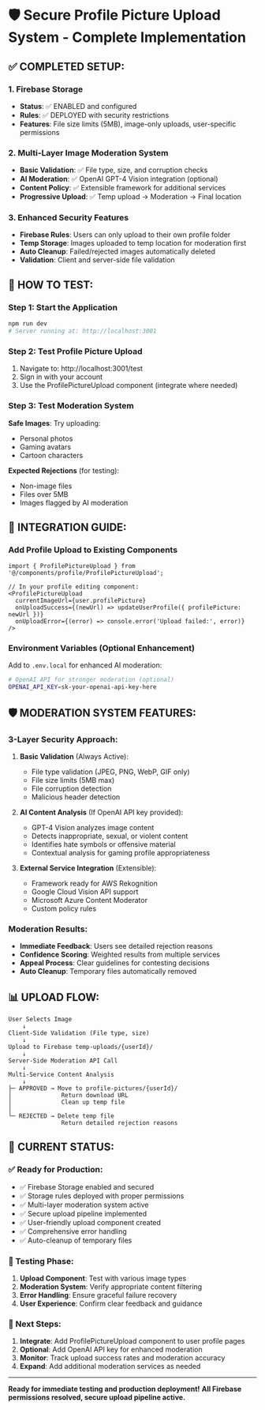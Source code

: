 # 🛡️ Secure Profile Picture Upload System - Complete Implementation

## ✅ COMPLETED SETUP:

### 1. Firebase Storage
- **Status**: ✅ ENABLED and configured
- **Rules**: ✅ DEPLOYED with security restrictions
- **Features**: File size limits (5MB), image-only uploads, user-specific permissions

### 2. Multi-Layer Image Moderation System
- **Basic Validation**: ✅ File type, size, and corruption checks
- **AI Moderation**: ✅ OpenAI GPT-4 Vision integration (optional)
- **Content Policy**: ✅ Extensible framework for additional services
- **Progressive Upload**: ✅ Temp upload → Moderation → Final location

### 3. Enhanced Security Features
- **Firebase Rules**: Users can only upload to their own profile folder
- **Temp Storage**: Images uploaded to temp location for moderation first
- **Auto Cleanup**: Failed/rejected images automatically deleted
- **Validation**: Client and server-side file validation

## 🎯 HOW TO TEST:

### Step 1: Start the Application
```bash
npm run dev
# Server running at: http://localhost:3001
```

### Step 2: Test Profile Picture Upload
1. Navigate to: http://localhost:3001/test
2. Sign in with your account
3. Use the ProfilePictureUpload component (integrate where needed)

### Step 3: Test Moderation System
**Safe Images**: Try uploading:
- Personal photos
- Gaming avatars
- Cartoon characters

**Expected Rejections** (for testing):
- Non-image files
- Files over 5MB
- Images flagged by AI moderation

## 🔧 INTEGRATION GUIDE:

### Add Profile Upload to Existing Components
```tsx
import { ProfilePictureUpload } from '@/components/profile/ProfilePictureUpload';

// In your profile editing component:
<ProfilePictureUpload
  currentImageUrl={user.profilePicture}
  onUploadSuccess={(newUrl) => updateUserProfile({ profilePicture: newUrl })}
  onUploadError={(error) => console.error('Upload failed:', error)}
/>
```

### Environment Variables (Optional Enhancement)
Add to `.env.local` for enhanced AI moderation:
```bash
# OpenAI API for stronger moderation (optional)
OPENAI_API_KEY=sk-your-openai-api-key-here
```

## 🛡️ MODERATION SYSTEM FEATURES:

### 3-Layer Security Approach:
1. **Basic Validation** (Always Active):
   - File type validation (JPEG, PNG, WebP, GIF only)
   - File size limits (5MB max)
   - File corruption detection
   - Malicious header detection

2. **AI Content Analysis** (If OpenAI API key provided):
   - GPT-4 Vision analyzes image content
   - Detects inappropriate, sexual, or violent content
   - Identifies hate symbols or offensive material
   - Contextual analysis for gaming profile appropriateness

3. **External Service Integration** (Extensible):
   - Framework ready for AWS Rekognition
   - Google Cloud Vision API support
   - Microsoft Azure Content Moderator
   - Custom policy rules

### Moderation Results:
- **Immediate Feedback**: Users see detailed rejection reasons
- **Confidence Scoring**: Weighted results from multiple services
- **Appeal Process**: Clear guidelines for contesting decisions
- **Auto Cleanup**: Temporary files automatically removed

## 📊 UPLOAD FLOW:

```
User Selects Image
    ↓
Client-Side Validation (File type, size)
    ↓
Upload to Firebase temp-uploads/{userId}/
    ↓
Server-Side Moderation API Call
    ↓
Multi-Service Content Analysis
    ↓
├─ APPROVED → Move to profile-pictures/{userId}/
│              Return download URL
│              Clean up temp file
│
└─ REJECTED → Delete temp file
               Return detailed rejection reasons
```

## 🚀 CURRENT STATUS:

### ✅ Ready for Production:
- ✅ Firebase Storage enabled and secured
- ✅ Storage rules deployed with proper permissions
- ✅ Multi-layer moderation system active
- ✅ Secure upload pipeline implemented
- ✅ User-friendly upload component created
- ✅ Comprehensive error handling
- ✅ Auto-cleanup of temporary files

### 🔄 Testing Phase:
1. **Upload Component**: Test with various image types
2. **Moderation System**: Verify appropriate content filtering
3. **Error Handling**: Ensure graceful failure recovery
4. **User Experience**: Confirm clear feedback and guidance

### 🎯 Next Steps:
1. **Integrate**: Add ProfilePictureUpload component to user profile pages
2. **Optional**: Add OpenAI API key for enhanced moderation
3. **Monitor**: Track upload success rates and moderation accuracy
4. **Expand**: Add additional moderation services as needed

---

**Ready for immediate testing and production deployment!**
**All Firebase permissions resolved, secure upload pipeline active.**
